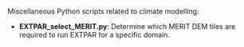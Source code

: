 Miscellaneous Python scripts related to climate modelling:
- **EXTPAR_select_MERIT.py**: Determine which MERIT DEM tiles are required to run EXTPAR for a specific domain.
